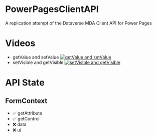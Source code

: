# PowerPagesClientAPI
A replication attempt of the Dataverse MDA Client API for Power Pages

# Videos
- getValue and setValue 
[![getValue and setValue](https://img.youtube.com/vi/WsAlsFYZZ_Q/0.jpg)](https://www.youtube.com/watch?v=WsAlsFYZZ_Q)
- setVisible and getVisible
[![setVisible and getVisible](https://img.youtube.com/vi/5xqsCy1k5NQ/0.jpg)](https://www.youtube.com/watch?v=5xqsCy1k5NQ)

# API State

## FormContext
- :white_check_mark: getAttribute  
- :white_check_mark: getControl  
- :x: data  
- :x: ui  